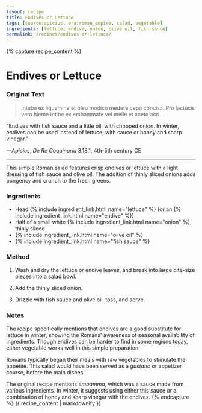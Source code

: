 ```yaml
---
layout: recipe
title: Endives or Lettuce
tags: [source:apicius, era:roman_empire, salad, vegetable]
ingredients: [lettuce, endive, onion, olive oil, fish sauce]
permalink: /recipes/endives-or-lettuce/
---
```


{% capture recipe_content %}
# Endives or Lettuce

### Original Text
> Intuba ex liquamine et oleo modico medere cepa concisa. Pro lactucis vero hieme intibe ex embammate vel melle et aceto acri.

"Endives with fish sauce and a little oil, with chopped onion. In winter, endives can be used instead of lettuce, with sauce or honey and sharp vinegar."

—*Apicius*, *De Re Coquinaria* 3.18.1, 4th-5th century CE

___

This simple Roman salad features crisp endives or lettuce with a light dressing of fish sauce and olive oil. The addition of thinly sliced onions adds pungency and crunch to the fresh greens.

### Ingredients
- Head {% include ingredient_link.html name="lettuce" %} (or an {% include ingredient_link.html name="endive" %})  
- Half of a small white {% include ingredient_link.html name="onion" %}, thinly sliced  
- {% include ingredient_link.html name="olive oil" %}  
- {% include ingredient_link.html name="fish sauce" %}

### Method
1. Wash and dry the lettuce or endive leaves, and break into large bite-size pieces into a salad bowl.

2. Add the thinly sliced onion.

3. Drizzle with fish sauce and olive oil, toss, and serve.

### Notes
The recipe specifically mentions that endives are a good substitute for lettuce in winter, showing the Romans' awareness of seasonal availability of ingredients. Though endives can be harder to find in some regions today, either vegetable works well in this simple preparation.

Romans typically began their meals with raw vegetables to stimulate the appetite. This salad would have been served as a *gustatio* or appetizer course, before the main dishes.

The original recipe mentions *embamma*, which was a sauce made from various ingredients. In winter, it suggests using either this sauce or a combination of honey and sharp vinegar with the endives.
{% endcapture %}
{{ recipe_content | markdownify }}